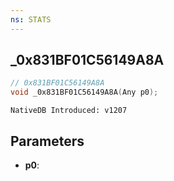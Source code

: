 ```yaml
---
ns: STATS
---
```

## _0x831BF01C56149A8A

```c
// 0x831BF01C56149A8A
void _0x831BF01C56149A8A(Any p0);
```

```
NativeDB Introduced: v1207
```

## Parameters
* **p0**:
